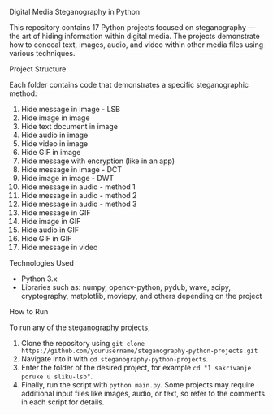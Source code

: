 Digital Media Steganography in Python

This repository contains 17 Python projects focused on steganography — the art of hiding information within digital media. The projects demonstrate how to conceal text, images, audio, and video within other media files using various techniques.

Project Structure

Each folder contains code that demonstrates a specific steganographic method:

1. Hide message in image - LSB  
2. Hide image in image  
3. Hide text document in image  
4. Hide audio in image  
5. Hide video in image  
6. Hide GIF in image  
7. Hide message with encryption (like in an app)  
8. Hide message in image - DCT  
9. Hide image in image - DWT  
10. Hide message in audio - method 1  
11. Hide message in audio - method 2  
12. Hide message in audio - method 3  
13. Hide message in GIF  
14. Hide image in GIF  
15. Hide audio in GIF  
16. Hide GIF in GIF  
17. Hide message in video  

Technologies Used

- Python 3.x  
- Libraries such as: numpy, opencv-python, pydub, wave, scipy, cryptography, matplotlib, moviepy, and others depending on the project

 How to Run

To run any of the steganography projects, 
1. Clone the repository using `git clone https://github.com/yourusername/steganography-python-projects.git`
2. Navigate into it with `cd steganography-python-projects`.
3. Enter the folder of the desired project, for example `cd "1 sakrivanje poruke u sliku-lsb"`.
4. Finally, run the script with `python main.py`.
Some projects may require additional input files like images, audio, or text, so refer to the comments in each script for details.

